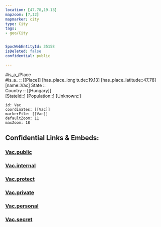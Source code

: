 ```yaml
---
location: [47.78,19.13] 
mapzoom: [7,12] 
mapmarker: city 
type: City
tags:
- geo/City


SpocWebEntityId: 35158
isDeleted: false
confidential: public

---
```

#is_a_/Place  
#is_a_ :: [[Place]] 
[has_place_longitude::19.13] 
[has_place_latitude::47.78] 
[name::Vac] 
State ::  
Country :: [[Hungary]]  
[StateId::] 
[Population::] 
[Unknown::] 


```leaflet
id: Vac
coordinates: [[Vac]] 
markerFile: [[Vac]] 
defaultZoom: 11 
maxZoom: 18
```


## Confidential Links & Embeds: 

### [Vac.public](/_public/\Earth\Continent\Europe\Europe~East\Hungary\Counties~Hungary\Bács-Kiskun\Pest\CityVac.public.md) 

### [Vac.internal](/_internal/\Earth\Continent\Europe\Europe~East\Hungary\Counties~Hungary\Bács-Kiskun\Pest\CityVac.internal.md) 

### [Vac.protect](/_protect/\Earth\Continent\Europe\Europe~East\Hungary\Counties~Hungary\Bács-Kiskun\Pest\CityVac.protect.md) 

### [Vac.private](/_private/\Earth\Continent\Europe\Europe~East\Hungary\Counties~Hungary\Bács-Kiskun\Pest\CityVac.private.md) 

### [Vac.personal](/_personal/\Earth\Continent\Europe\Europe~East\Hungary\Counties~Hungary\Bács-Kiskun\Pest\CityVac.personal.md) 

### [Vac.secret](/_secret/\Earth\Continent\Europe\Europe~East\Hungary\Counties~Hungary\Bács-Kiskun\Pest\CityVac.secret.md)

